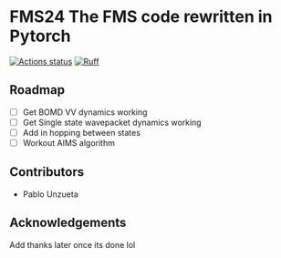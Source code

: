 # FMS24 The FMS code rewritten in Pytorch

<!-- [![image](https://img.shields.io/pypi/v/qcio.svg)](https://pypi.python.org/pypi/qcio)
[![image](https://img.shields.io/pypi/l/qcio.svg)](https://pypi.python.org/pypi/qcio)
[![image](https://img.shields.io/pypi/pyversions/qcio.svg)](https://pypi.python.org/pypi/qcio) -->
<!-- [![Actions status](https://github.com/pablo-unzutea/fms-24/workflows/Tests/badge.svg)](https://github.com/coltonbh/qcio/actions) -->
[![Actions status](https://github.com/pablo-unzueta/fms-24/workflows/Basic%20Code%20Quality/badge.svg)](https://github.com/pablo-unzueta/fms-24/actions)
[![Ruff](https://img.shields.io/endpoint?url=https://raw.githubusercontent.com/charliermarsh/ruff/main/assets/badge/v1.json)](https://github.com/charliermarsh/ruff)

## Roadmap

- [ ] Get BOMD VV dynamics working
- [ ] Get Single state wavepacket dynamics working
- [ ] Add in hopping between states
- [ ] Workout AIMS algorithm

## Contributors

- Pablo Unzueta

## Acknowledgements
Add thanks later once its done lol